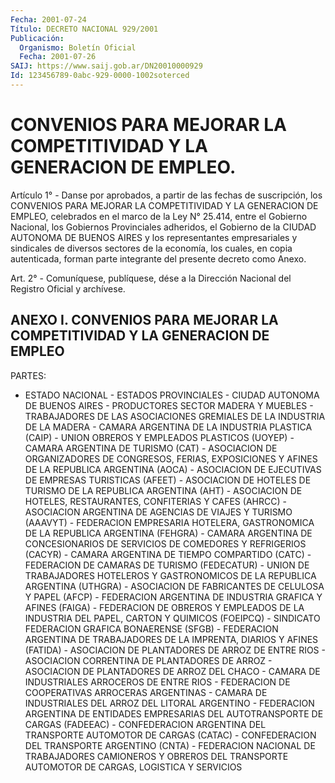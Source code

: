 ```yaml
---
Fecha: 2001-07-24
Título: DECRETO NACIONAL 929/2001
Publicación:
  Organismo: Boletín Oficial
  Fecha: 2001-07-26
SAIJ: https://www.saij.gob.ar/DN20010000929
Id: 123456789-0abc-929-0000-1002soterced
---
```

# CONVENIOS PARA MEJORAR LA COMPETITIVIDAD Y LA GENERACION DE EMPLEO.

<a id="1"></a>
Artículo  1°  -  Danse  por  aprobados,  a  partir de las fechas de suscripción,  los  CONVENIOS  PARA MEJORAR LA COMPETITIVIDAD  Y  LA GENERACION DE EMPLEO, celebrados  en  el marco de la Ley N° 25.414, entre el Gobierno Nacional, los Gobiernos  Provinciales  adheridos, el Gobierno de la CIUDAD AUTONOMA DE BUENOS AIRES y los representantes  empresariales y sindicales de diversos sectores  de la economía, los  cuales,  en  copia  autenticada,  forman parte integrante del presente decreto como Anexo.

<a id="2"></a>
Art.  2° - Comuníquese, publíquese, dése a la Dirección Nacional del Registro Oficial y archívese.

## ANEXO I. CONVENIOS PARA MEJORAR LA COMPETITIVIDAD Y LA GENERACION DE EMPLEO

<a id="1"></a>
PARTES:

- ESTADO NACIONAL - ESTADOS PROVINCIALES - CIUDAD  AUTONOMA DE BUENOS AIRES - PRODUCTORES SECTOR MADERA Y MUEBLES - TRABAJADORES  DE  LAS ASOCIACIONES GREMIALES DE LA INDUSTRIA DE  LA MADERA - CAMARA ARGENTINA  DE  LA INDUSTRIA PLASTICA (CAIP) - UNION OBREROS  Y  EMPLEADOS  PLASTICOS (UOYEP) -  CAMARA  ARGENTINA  DE TURISMO (CAT) - ASOCIACION  DE  ORGANIZADORES DE CONGRESOS, FERIAS, EXPOSICIONES  Y AFINES  DE  LA  REPUBLICA    ARGENTINA  (AOCA) - ASOCIACION  DE  EJECUTIVAS  DE  EMPRESAS  TURISTICAS    (AFEET) - ASOCIACION DE HOTELES DE TURISMO DE LA REPUBLICA ARGENTINA  (AHT) - ASOCIACION DE HOTELES, RESTAURANTES, CONFITERIAS Y CAFES (AHRCC) - ASOCIACION  ARGENTINA  DE  AGENCIAS DE VIAJES Y TURISMO (AAAVYT) - FEDERACION EMPRESARIA HOTELERA,  GASTRONOMICA DE LA REPUBLICA ARGENTINA (FEHGRA) - CAMARA ARGENTINA DE CONCESIONARIOS DE SERVICIOS DE COMEDORES Y REFRIGERIOS (CACYR) -  CAMARA  ARGENTINA DE TIEMPO COMPARTIDO  (CATC) - FEDERACION DE CAMARAS DE TURISMO  (FEDECATUR) - UNION DE TRABAJADORES  HOTELEROS Y GASTRONOMICOS DE LA REPUBLICA ARGENTINA (UTHGRA) - ASOCIACION  DE  FABRICANTES DE CELULOSA Y PAPEL (AFCP) - FEDERACION ARGENTINA DE INDUSTRIA GRAFICA Y AFINES (FAIGA) - FEDERACION DE OBREROS Y EMPLEADOS  DE  LA  INDUSTRIA  DEL PAPEL, CARTON  Y  QUIMICOS  (FOEIPCQ) -  SINDICATO FEDERACION GRAFICA  BONAERENSE  (SFGB) - FEDERACION ARGENTINA  DE  TRABAJADORES  DE  LA IMPRENTA, DIARIOS Y AFINES (FATIDA) - ASOCIACION DE PLANTADORES DE ARROZ DE ENTRE RIOS -  ASOCIACION  CORRENTINA  DE  PLANTADORES  DE ARROZ -  ASOCIACION  DE PLANTADORES DE ARROZ DEL CHACO - CAMARA DE INDUSTRIALES ARROCEROS  DE  ENTRE RIOS - FEDERACION DE COOPERATIVAS ARROCERAS  ARGENTINAS - CAMARA  DE  INDUSTRIALES  DEL  ARROZ  DEL LITORAL ARGENTINO - FEDERACION  ARGENTINA DE ENTIDADES EMPRESARIAS DEL AUTOTRANSPORTE DE CARGAS (FADEEAC) -  CONFEDERACION  ARGENTINA DEL  TRANSPORTE AUTOMOTOR DE CARGAS (CATAC) - CONFEDERACION  DEL TRANSPORTE ARGENTINO (CNTA) -  FEDERACION NACIONAL DE TRABAJADORES CAMIONEROS Y OBREROS DEL TRANSPORTE AUTOMOTOR DE CARGAS, LOGISTICA Y  SERVICIOS